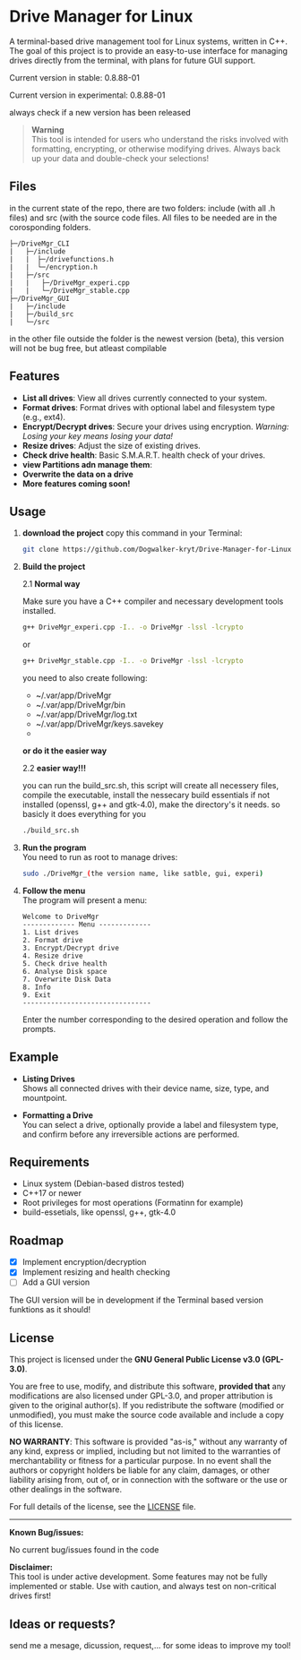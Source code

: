 # Drive Manager for Linux

A terminal-based drive management tool for Linux systems, written in C++. The goal of this project is to provide an easy-to-use interface for managing drives directly from the terminal, with plans for future GUI support.

Current version in stable: 0.8.88-01

Current version in experimental: 0.8.88-01

always check if a new version has been released


> **Warning**  
> This tool is intended for users who understand the risks involved with formatting, encrypting, or otherwise modifying drives. Always back up your data and double-check your selections!

## Files
in the current state of the repo, there are two folders: include (with all .h files) and src (with the source code files. All files to be needed are in the corosponding folders.
```
├─/DriveMgr_CLI
|   ├─/include
|   |  ├─/drivefunctions.h
|   |  └─/encryption.h
|   ├─/src
|   |   ├─/DriveMgr_experi.cpp
|   |   └─/DriveMgr_stable.cpp
├─/DriveMgr_GUI
|   ├─/include
|   ├─/build_src
|   └─/src 
```
in the other file outside the folder is the newest version (beta), this version will not be bug free, but atleast compilable


## Features

- **List all drives**: View all drives currently connected to your system.
- **Format drives**: Format drives with optional label and filesystem type (e.g., ext4).
- **Encrypt/Decrypt drives**: Secure your drives using encryption. _Warning: Losing your key means losing your data!_
- **Resize drives**: Adjust the size of existing drives.
- **Check drive health**: Basic S.M.A.R.T. health check of your drives.
- **view Partitions adn manage them**:
- **Overwrite the data on a drive**
- **More features coming soon!**

## Usage
1. **download the project**
   copy this command in your Terminal:
   
   ```sh
   git clone https://github.com/Dogwalker-kryt/Drive-Manager-for-Linux
   ```

2. **Build the project**
   
   2.1 **Normal way**
   
   Make sure you have a C++ compiler and necessary development tools installed.

   ```sh
   g++ DriveMgr_experi.cpp -I.. -o DriveMgr -lssl -lcrypto 
   ```
   or
   ```sh
   g++ DriveMgr_stable.cpp -I.. -o DriveMgr -lssl -lcrypto 
   ```
   you need to also create following:
   - ~/.var/app/DriveMgr
   - ~/.var/app/DriveMgr/bin
   - ~/.var/app/DriveMgr/log.txt
   - ~/.var/app/DriveMgr/keys.savekey
   - 
   **or do it the easier way**
     
   2.2 **easier way!!!**
   
   you can run the build_src.sh, this script will create all necessery files, compile the executable, install the nessecary build essentials if not installed (openssl, g++ and gtk-4.0), make the directory's it needs. so basicly it does everything for you
   ```sh
   ./build_src.sh
   ```
   
4. **Run the program**  
   You need to run as root to manage drives:

   ```sh
   sudo ./DriveMgr_(the version name, like satble, gui, experi)
   ```

5. **Follow the menu**  
   The program will present a menu:
   ```
   Welcome to DriveMgr
   ------------- Menu -------------
   1. List drives
   2. Format drive
   3. Encrypt/Decrypt drive
   4. Resize drive
   5. Check drive health
   6. Analyse Disk space
   7. Overwrite Disk Data
   8. Info
   9. Exit
   --------------------------------
   ```

   Enter the number corresponding to the desired operation and follow the prompts.

## Example

- **Listing Drives**  
  Shows all connected drives with their device name, size, type, and mountpoint.

- **Formatting a Drive**  
  You can select a drive, optionally provide a label and filesystem type, and confirm before any irreversible actions are performed.

## Requirements

- Linux system (Debian-based distros tested)
- C++17 or newer
- Root privileges for most operations (Formatinn for example)
- build-essetials, like openssl, g++, gtk-4.0

## Roadmap

- [x] Implement encryption/decryption
- [x] Implement resizing and health checking
- [ ] Add a GUI version

The GUI version will be in development if the Terminal based version funktions as it should!
## License

This project is licensed under the **GNU General Public License v3.0 (GPL-3.0)**.

You are free to use, modify, and distribute this software, **provided that** any modifications are also licensed under GPL-3.0, and proper attribution is given to the original author(s). If you redistribute the software (modified or unmodified), you must make the source code available and include a copy of this license.

**NO WARRANTY**: This software is provided "as-is," without any warranty of any kind, express or implied, including but not limited to the warranties of merchantability or fitness for a particular purpose. In no event shall the authors or copyright holders be liable for any claim, damages, or other liability arising from, out of, or in connection with the software or the use or other dealings in the software.

For full details of the license, see the [LICENSE](./LICENSE) file.


---

**Known Bug/issues:**

No current bug/issues found in the code

**Disclaimer:**  
This tool is under active development. Some features may not be fully implemented or stable. Use with caution, and always test on non-critical drives first!

## Ideas or requests?

send me a mesage, dicussion, request,... for some ideas to improve my tool!
